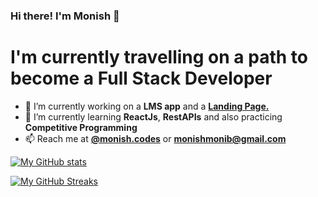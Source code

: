 ### Hi there! I'm Monish 👋

# I'm currently travelling on a path to become a Full Stack Developer

- 🔭 I’m currently working on a **LMS app** and a [**Landing Page.**](https://bmonish.github.io/early-storage/)
- 🌱 I’m currently learning **ReactJs**, **RestAPIs** and also practicing **Competitive Programming**
- 📫 Reach me at [**@monish.codes**](https://www.instagram.com/monish.codes/) or **monishmonib@gmail.com**

[![My GitHub stats](https://github-readme-stats.vercel.app/api?username=bmonish&count_private=true&show_icons=true&theme=react&hide=stars)](https://github-readme-stats.vercel.app/api?username=bmonish&count_private=true&show_icons=true&theme=react&hide=stars)

[![My GitHub Streaks](https://github-readme-streak-stats.herokuapp.com/?user=bmonish)](https://github-readme-streak-stats.herokuapp.com/?user=bmonish)

<!--
**bmonish/bmonish** is a ✨ _special_ ✨ repository because its `README.md` (this file) appears on your GitHub profile.

Here are some ideas to get you started:

- 👯 I’m looking to collaborate on ...
- 🤔 I’m looking for help with ...
- 💬 Ask me about ...

- 😄 Pronouns: ...
- ⚡ Fun fact: ...
-->
